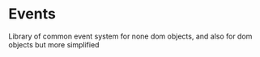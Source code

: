 # Events
Library of common event system for none dom objects, and also for dom objects but more simplified
